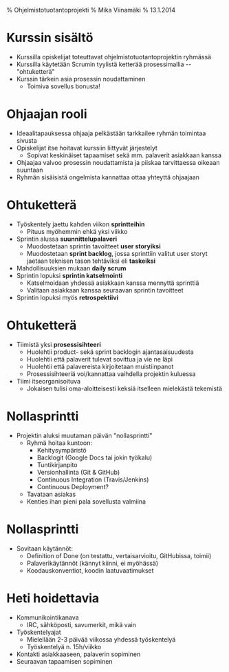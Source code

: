 % Ohjelmistotuotantoprojekti
% Mika Viinamäki
% 13.1.2014

# Kurssin sisältö

- Kurssilla opiskelijat toteuttavat ohjelmistotuotantoprojektin ryhmässä
- Kurssilla käytetään Scrumin tyylistä ketterää prosessimallia -- "ohtuketterä"
- Kurssin tärkein asia prosessin noudattaminen
    - Toimiva sovellus bonusta!

# Ohjaajan rooli

- Ideaalitapauksessa ohjaaja pelkästään tarkkailee ryhmän toimintaa sivusta
- Opiskelijat itse hoitavat kurssiin liittyvät järjestelyt
    - Sopivat keskinäiset tapaamiset sekä mm. palaverit asiakkaan kanssa
- Ohjaajaa valvoo prosessin noudattamista ja piiskaa tarvittaessa oikeaan suuntaan
- Ryhmän sisäisistä ongelmista kannattaa ottaa yhteyttä ohjaajaan

# Ohtuketterä

- Työskentely jaettu kahden viikon **sprintteihin**
    - Pituus myöhemmin ehkä yksi viikko
- Sprintin alussa **suunnittelupalaveri**
    - Muodostetaan sprintin tavoitteet **user storyiksi**
    - Muodostetaan **sprint backlog**, jossa sprinttiin valitut user storyt jaetaan teknisen tason tehtäviksi eli **taskeiksi**
- Mahdollisuuksien mukaan **daily scrum**
- Sprintin lopuksi **sprintin katselmointi**
    - Katselmoidaan yhdessä asiakkaan kanssa mennyttä sprinttiä
    - Valitaan asiakkaan kanssa seuraavan sprintin tavoitteet
- Sprintin lopuksi myös **retrospektiivi**

# Ohtuketterä

- Tiimistä yksi **prosessisihteeri**
    - Huolehtii product- sekä sprint backlogin ajantasaisuudesta
    - Huolehtii että palaverit tulevat sovittua ja vie ne läpi
    - Huolehtii että palavereista kirjoitetaan muistiinpanot
    - Prosessisihteeriä voi/kannattaa vaihdella projektin kuluessa
- Tiimi itseorganisoituva
    - Jokaisen tulisi oma-aloitteisesti keksiä itselleen mielekästä tekemistä

# Nollasprintti

- Projektin aluksi muutaman päivän "nollasprintti"
    - Ryhmä hoitaa kuntoon:
        - Kehitysympäristö
        - Backlogit (Google Docs tai jokin työkalu)
        - Tuntikirjanpito
        - Versionhallinta (Git & GitHub)
        - Continuous Integration (Travis/Jenkins)
        - Continuous Deployment?
    - Tavataan asiakas
    - Kenties ihan pieni pala sovellusta valmiina

# Nollasprintti

- Sovitaan käytännöt:
    - Definition of Done (on testattu, vertaisarvioitu, GitHubissa, toimii)
    - Palaverikäytännöt (kännyt kiinni, ei myöhässä)
    - Koodauskonventiot, koodin laatuvaatimukset

# Heti hoidettavia

- Kommunikointikanava
    - IRC, sähköposti, savumerkit, mikä vain
- Työskentelyajat
    - Mielellään 2-3 päivää viikossa yhdessä työskentelyä
    - Työskentelyä n\. 15h/viikko
- Kontakti asiakkaaseen, palaverin sopiminen
- Seuraavan tapaamisen sopiminen